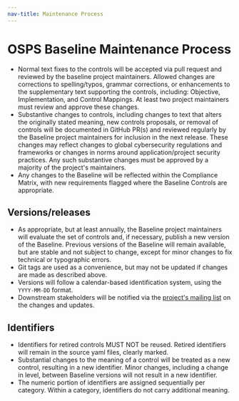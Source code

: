 ```yaml
---
nav-title: Maintenance Process
---
```


# OSPS Baseline Maintenance Process

* Normal text fixes to the controls will be accepted via pull request and reviewed by the baseline project maintainers.
Allowed changes are corrections to spelling/typos, grammar corrections, or enhancements to the supplementary text supporting the controls, including: Objective, Implementation, and Control Mappings.
At least two project maintainers must review and approve these changes.
* Substantive changes to controls, including changes to text that alters the originally stated meaning, new controls proposals, or removal of controls will be documented in GitHub PR(s) and reviewed regularly by the Baseline project maintainers for inclusion in the next release.
These changes may reflect changes to global cybersecurity regulations and frameworks or changes in norms around application/project security practices.
Any such substantive changes must be approved by a majority of the project's maintainers.
* Any changes to the Baseline will be reflected within the Compliance Matrix, with new requirements flagged where the Baseline Controls are appropriate.

## Versions/releases

* As appropriate, but at least annually, the Baseline project maintainers will evaluate the set of controls and, if necessary, publish a new version of the Baseline.
Previous versions of the Baseline will remain available, but are stable and not subject to change, except for minor changes to fix technical or typographic errors.
* Git tags are used as a convenience, but may not be updated if changes are made as described above.
* Versions will follow a calendar-based identification system, using the `YYYY-MM-DD` format.
* Downstream stakeholders will be notified via the [project's mailing list](https://lists.openssf.org/g/openssf-sig-security-baseline) on the changes and updates.

## Identifiers

* Identifiers for retired controls MUST NOT be reused.
Retired identifiers will remain in the source yaml files, clearly marked.
* Substantial changes to the meaning of a control will be treated as a new control, resulting in a new identifier.
Minor changes, including a change in level, between Baseline versions will not result in a new identifier.
* The numeric portion of identifiers are assigned sequentially per category.
Within a category, identifiers do not carry additional meaning.

